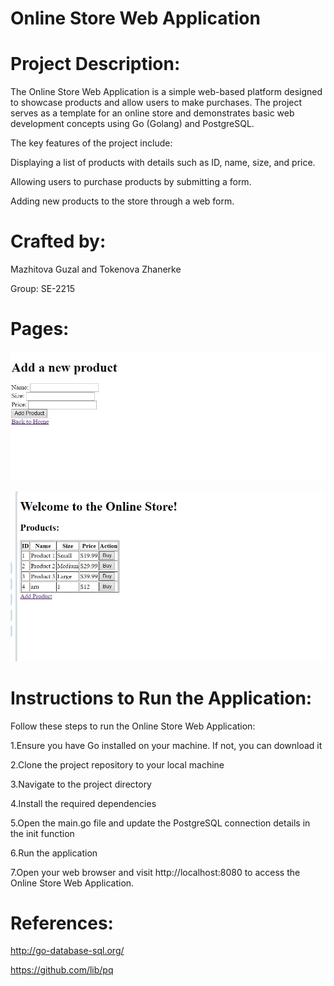 # Online Store Web Application
# Project Description:
The Online Store Web Application is a simple web-based platform designed to showcase products and allow users to make purchases. The project serves as a template for an online store and demonstrates basic web development concepts using Go (Golang) and PostgreSQL.

The key features of the project include:

Displaying a list of products with details such as ID, name, size, and price.

Allowing users to purchase products by submitting a form.

Adding new products to the store through a web form.
# Crafted by:
Mazhitova Guzal and Tokenova Zhanerke 

Group: SE-2215

# Pages:
![page](https://github.com/zhanerketkva/go-ass2/blob/main/photo_5267517749637272645_y.jpg)

![page](https://github.com/zhanerketkva/go-ass2/blob/main/photo_5267517749637272642_y.jpg)

# Instructions to Run the Application:
Follow these steps to run the Online Store Web Application:

1.Ensure you have Go installed on your machine. If not, you can download it

2.Clone the project repository to your local machine

3.Navigate to the project directory

4.Install the required dependencies

5.Open the main.go file and update the PostgreSQL connection details in the init function

6.Run the application

7.Open your web browser and visit http://localhost:8080 to access the Online Store Web Application.
# References:
http://go-database-sql.org/

https://github.com/lib/pq


